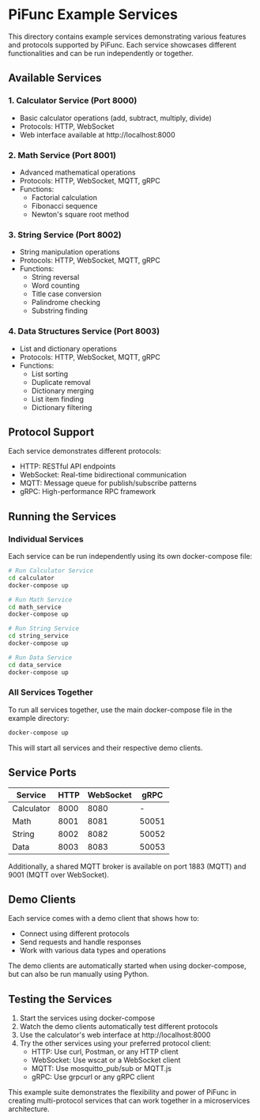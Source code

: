 # PiFunc Example Services

This directory contains example services demonstrating various features and protocols supported by PiFunc. Each service showcases different functionalities and can be run independently or together.

## Available Services

### 1. Calculator Service (Port 8000)
- Basic calculator operations (add, subtract, multiply, divide)
- Protocols: HTTP, WebSocket
- Web interface available at http://localhost:8000

### 2. Math Service (Port 8001)
- Advanced mathematical operations
- Protocols: HTTP, WebSocket, MQTT, gRPC
- Functions:
  - Factorial calculation
  - Fibonacci sequence
  - Newton's square root method

### 3. String Service (Port 8002)
- String manipulation operations
- Protocols: HTTP, WebSocket, MQTT, gRPC
- Functions:
  - String reversal
  - Word counting
  - Title case conversion
  - Palindrome checking
  - Substring finding

### 4. Data Structures Service (Port 8003)
- List and dictionary operations
- Protocols: HTTP, WebSocket, MQTT, gRPC
- Functions:
  - List sorting
  - Duplicate removal
  - Dictionary merging
  - List item finding
  - Dictionary filtering

## Protocol Support

Each service demonstrates different protocols:
- HTTP: RESTful API endpoints
- WebSocket: Real-time bidirectional communication
- MQTT: Message queue for publish/subscribe patterns
- gRPC: High-performance RPC framework

## Running the Services

### Individual Services

Each service can be run independently using its own docker-compose file:

```bash
# Run Calculator Service
cd calculator
docker-compose up

# Run Math Service
cd math_service
docker-compose up

# Run String Service
cd string_service
docker-compose up

# Run Data Service
cd data_service
docker-compose up
```

### All Services Together

To run all services together, use the main docker-compose file in the example directory:

```bash
docker-compose up
```

This will start all services and their respective demo clients.

## Service Ports

| Service    | HTTP  | WebSocket | gRPC   |
|------------|-------|-----------|--------|
| Calculator | 8000  | 8080      | -      |
| Math       | 8001  | 8081      | 50051  |
| String     | 8002  | 8082      | 50052  |
| Data       | 8003  | 8083      | 50053  |

Additionally, a shared MQTT broker is available on port 1883 (MQTT) and 9001 (MQTT over WebSocket).

## Demo Clients

Each service comes with a demo client that shows how to:
- Connect using different protocols
- Send requests and handle responses
- Work with various data types and operations

The demo clients are automatically started when using docker-compose, but can also be run manually using Python.

## Testing the Services

1. Start the services using docker-compose
2. Watch the demo clients automatically test different protocols
3. Use the calculator's web interface at http://localhost:8000
4. Try the other services using your preferred protocol client:
   - HTTP: Use curl, Postman, or any HTTP client
   - WebSocket: Use wscat or a WebSocket client
   - MQTT: Use mosquitto_pub/sub or MQTT.js
   - gRPC: Use grpcurl or any gRPC client

This example suite demonstrates the flexibility and power of PiFunc in creating multi-protocol services that can work together in a microservices architecture.
